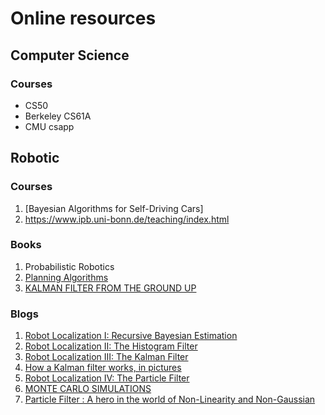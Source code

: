 # Online resources

## Computer Science
### Courses
- CS50
- Berkeley CS61A
- CMU csapp

## Robotic

### Courses
1. [Bayesian Algorithms for Self-Driving Cars]
2. https://www.ipb.uni-bonn.de/teaching/index.html

### Books
1. Probabilistic Robotics
2. [Planning Algorithms](https://lavalle.pl/planning/)
3. [KALMAN FILTER FROM THE GROUND UP](https://www.kalmanfilter.net/default.aspx)

### Blogs
1. [Robot Localization I: Recursive Bayesian Estimation](https://www.sabinasz.net/robot-localization-recursive-bayesian-estimation/)
2. [Robot Localization II: The Histogram Filter](https://www.sabinasz.net/robot-localization-histogram-filter/)
3. [Robot Localization III: The Kalman Filter](https://www.sabinasz.net/robot-localization-kalman-filter/)
4. [How a Kalman filter works, in pictures](https://www.bzarg.com/p/how-a-kalman-filter-works-in-pictures/)
5. [Robot Localization IV: The Particle Filter](https://www.sabinasz.net/robot-localization-particle-filter/)
6. [MONTE CARLO SIMULATIONS](https://marblescience.com/blog/monte-carlo-simulations)
7. [Particle Filter : A hero in the world of Non-Linearity and Non-Gaussian](https://towardsdatascience.com/particle-filter-a-hero-in-the-world-of-non-linearity-and-non-gaussian-6d8947f4a3dc)
